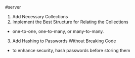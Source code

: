 #server

1. Add Necessary Collections
1. Implement the Best Structure for Relating the Collections
  - one-to-one, one-to-many, or many-to-many.
3. Add Hashing to Passwords Without Breaking Code
  - to enhance security, hash passwords before storing them
